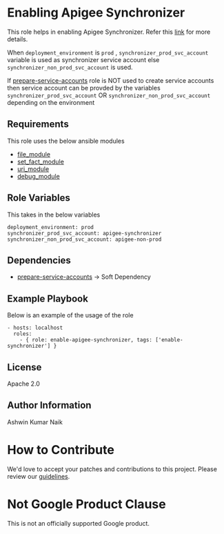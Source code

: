 Enabling Apigee Synchronizer 
=========

This role helps in enabling Apigee Synchronizer. Refer this [link](https://cloud.google.com/apigee/docs/hybrid/v1.10/install-enable-synchronizer-access) for more details.

When `deployment_environment` is `prod` , `synchronizer_prod_svc_account` variable is used as synchronizer service account else `synchronizer_non_prod_svc_account` is used. 

If [prepare-service-accounts](../prepare-service-accounts/) role is NOT used to create service accounts then service account can be provded by the variables `synchronizer_prod_svc_account` OR `synchronizer_non_prod_svc_account` depending on the environment

Requirements
------------

This role uses the below ansible modules
* [file_module](https://docs.ansible.com/ansible/latest/collections/ansible/builtin/file_module.html)
* [set_fact_module](https://docs.ansible.com/ansible/latest/collections/ansible/builtin/set_fact_module.html)
* [uri_module](https://docs.ansible.com/ansible/latest/collections/ansible/builtin/uri_module.html)
* [debug_module](https://docs.ansible.com/ansible/latest/collections/ansible/builtin/debug_module.html)

Role Variables
--------------

This takes in the below variables
```
deployment_environment: prod
synchronizer_prod_svc_account: apigee-synchronizer
synchronizer_non_prod_svc_account: apigee-non-prod
```

Dependencies
------------

* [prepare-service-accounts](../prepare-service-accounts/)  -> Soft Dependency

Example Playbook
----------------

Below is an example of the usage of the role

    - hosts: localhost
      roles:
        - { role: enable-apigee-synchronizer, tags: ['enable-synchronizer'] }

License
-------

Apache 2.0

Author Information
------------------

Ashwin Kumar Naik
<!-- BEGIN Google How To Contribute -->
# How to Contribute

We'd love to accept your patches and contributions to this project. Please review our [guidelines](../../CONTRIBUTING.md).
<!-- END Google How To Contribute -->
<!-- BEGIN Google Required Disclaimer -->

# Not Google Product Clause

This is not an officially supported Google product.
<!-- END Google Required Disclaimer -->